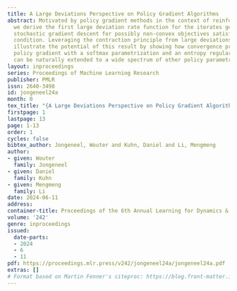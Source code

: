 ```yaml
---
title: A Large Deviations Perspective on Policy Gradient Algorithms
abstract: Motivated by policy gradient methods in the context of reinforcement learning,
  we derive the first large deviation rate function for the iterates generated by
  stochastic gradient descent for possibly non-convex objectives satisfying a Polyak-{Ł}ojasiewicz
  condition. Leveraging the contraction principle from large deviations theory, we
  illustrate the potential of this result by showing how convergence properties of
  policy gradient with a softmax parametrization and an entropy regularized objective
  can be naturally extended to a wide spectrum of other policy parametrizations.
layout: inproceedings
series: Proceedings of Machine Learning Research
publisher: PMLR
issn: 2640-3498
id: jongeneel24a
month: 0
tex_title: "{A Large Deviations Perspective on Policy Gradient Algorithms}"
firstpage: 1
lastpage: 13
page: 1-13
order: 1
cycles: false
bibtex_author: Jongeneel, Wouter and Kuhn, Daniel and Li, Mengmeng
author:
- given: Wouter
  family: Jongeneel
- given: Daniel
  family: Kuhn
- given: Mengmeng
  family: Li
date: 2024-06-11
address:
container-title: Proceedings of the 6th Annual Learning for Dynamics & Control Conference
volume: '242'
genre: inproceedings
issued:
  date-parts:
  - 2024
  - 6
  - 11
pdf: https://proceedings.mlr.press/v242/jongeneel24a/jongeneel24a.pdf
extras: []
# Format based on Martin Fenner's citeproc: https://blog.front-matter.io/posts/citeproc-yaml-for-bibliographies/
---
```

